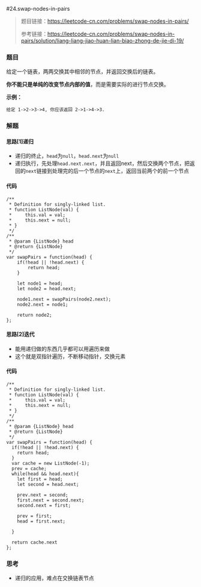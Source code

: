 #24.swap-nodes-in-pairs

> 题目链接：https://leetcode-cn.com/problems/swap-nodes-in-pairs/
>
> 参考链接：https://leetcode-cn.com/problems/swap-nodes-in-pairs/solution/liang-liang-jiao-huan-lian-biao-zhong-de-jie-di-19/

### 题目

给定一个链表，两两交换其中相邻的节点，并返回交换后的链表。

**你不能只是单纯的改变节点内部的值**，而是需要实际的进行节点交换。

**示例：**

```
给定 1->2->3->4, 你应该返回 2->1->4->3.
```



### 解题

#### 思路[1]递归

* 递归的终止，`head`为`null`，`head.next`为`null`
* 递归执行，先处理`head.next.next`，并且返回next，然后交换两个节点，把返回的`next`链接到处理完的后一个节点的`next`上，返回当前两个的前一个节点

#### 代码

```
/**
 * Definition for singly-linked list.
 * function ListNode(val) {
 *     this.val = val;
 *     this.next = null;
 * }
 */
/**
 * @param {ListNode} head
 * @return {ListNode}
 */
var swapPairs = function(head) {
  	if(!head || !head.next) {
        return head;
    }

    let node1 = head;
    let node2 = head.next;

    node1.next = swapPairs(node2.next);
    node2.next = node1;

    return node2;
};
```

#### 思路[2]迭代

* 能用递归做的东西几乎都可以用遍历来做
* 这个就是双指针遍历，不断移动指针，交换元素

#### 代码

```
/**
 * Definition for singly-linked list.
 * function ListNode(val) {
 *     this.val = val;
 *     this.next = null;
 * }
 */
/**
 * @param {ListNode} head
 * @return {ListNode}
 */
var swapPairs = function(head) {
  if(!head || !head.next) {
    return head;
  }
  var cache = new ListNode(-1);
  prev = cache;
  while(head && head.next){
    let first = head;
    let second = head.next;
    
    prev.next = second;
    first.next = second.next;
    second.next = first;

    prev = first;
    head = first.next;

  }

  return cache.next
};
```



### 思考

* 递归的应用，难点在交换链表节点